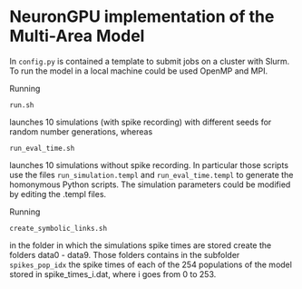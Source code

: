 # NeuronGPU implementation of the Multi-Area Model

In ``config.py`` is contained a template to submit jobs on a cluster with Slurm. To run the model in a local machine could be used OpenMP and MPI.

Running
```
run.sh
```
launches 10 simulations (with spike recording) with different seeds for random number generations, whereas
```
run_eval_time.sh
```
launches 10 simulations without spike recording. In particular those scripts use the files ``run_simulation.templ`` and ``run_eval_time.templ`` to generate the homonymous Python scripts. The simulation parameters could be modified by editing the .templ files.

Running
```
create_symbolic_links.sh
```
in the folder in which the simulations spike times are stored create the folders data0 - data9. Those folders contains in the subfolder ``spikes_pop_idx`` the spike times of each of the 254 populations of the model stored in spike_times_i.dat, where i goes from 0 to 253.
